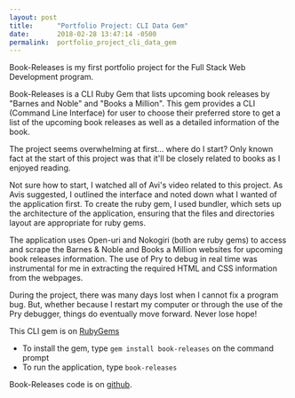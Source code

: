 ```yaml
---
layout: post
title:      "Portfolio Project: CLI Data Gem"
date:       2018-02-28 13:47:14 -0500
permalink:  portfolio_project_cli_data_gem
---
```



Book-Releases is my first portfolio project for the Full Stack Web Development program.  

Book-Releases is a CLI Ruby Gem that lists upcoming book releases by "Barnes and Noble" and "Books a Million". This gem provides a CLI (Command Line Interface) for user to choose their preferred store to get a list of the upcoming book releases as well as a detailed information of the book.

The project seems overwhelming at first… where do I start? Only known fact at the start of this project was that it'll be closely related to books as I enjoyed reading. 

Not sure how to start, I watched all of Avi's video related to this project. As Avis suggested, I outlined the interface and noted down what I wanted of the application first. To create the ruby gem, I used bundler, which sets up the architecture of the application, ensuring that the files and directories layout are appropriate for ruby gems.

The application uses Open-uri and Nokogiri (both are ruby gems) to access and scrape the Barnes & Noble and Books a Million websites for upcoming book releases information. The use of Pry to debug in real time was instrumental for me in extracting the required HTML and CSS information from the webpages.

During the project, there was many days lost when I cannot fix a program bug. But, whether because I restart my computer or through the use of the Pry debugger, things do eventually move forward. Never lose hope!

This CLI gem is on [RubyGems](https://rubygems.org/gems/book-releases)
- To install the gem, type ```gem install book-releases``` on the command prompt
- To run the application, type ```book-releases```

Book-Releases code is on [github](https://github.com/nichia/book_releases_cli_app).


